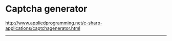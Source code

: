 # Captcha generator

http://www.appliedprogramming.net/c-sharp-applications/captchagenerator.html

<hr>
